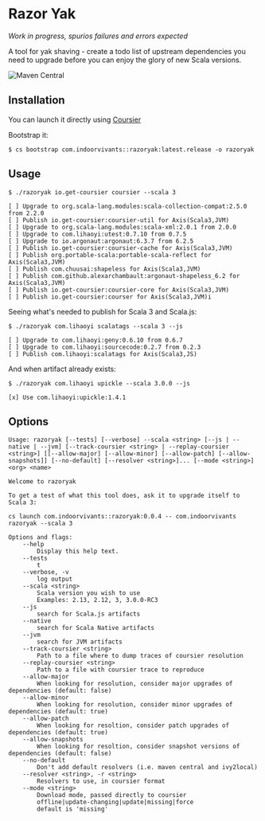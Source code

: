 # Razor Yak

_Work in progress, spurios failures and errors expected_

A tool for yak shaving - create a todo list of upstream dependencies
you need to upgrade before you can enjoy the glory of new Scala versions.

![Maven Central](https://img.shields.io/maven-central/v/com.indoorvivants/razoryak_2.13)

## Installation

You can launch it directly using [Coursier](http://get-coursier.io/)

Bootstrap it:

```
$ cs bootstrap com.indoorvivants::razoryak:latest.release -o razoryak
```

## Usage

```
$ ./razoryak io.get-coursier coursier --scala 3

[ ] Upgrade to org.scala-lang.modules:scala-collection-compat:2.5.0 from 2.2.0
[ ] Publish io.get-coursier:coursier-util for Axis(Scala3,JVM)
[ ] Upgrade to org.scala-lang.modules:scala-xml:2.0.1 from 2.0.0
[ ] Upgrade to com.lihaoyi:utest:0.7.10 from 0.7.5
[ ] Upgrade to io.argonaut:argonaut:6.3.7 from 6.2.5
[ ] Publish io.get-coursier:coursier-cache for Axis(Scala3,JVM)
[ ] Publish org.portable-scala:portable-scala-reflect for Axis(Scala3,JVM)
[ ] Publish com.chuusai:shapeless for Axis(Scala3,JVM)
[ ] Publish com.github.alexarchambault:argonaut-shapeless_6.2 for Axis(Scala3,JVM)
[ ] Publish io.get-coursier:coursier-core for Axis(Scala3,JVM)
[ ] Publish io.get-coursier:courser for Axis(Scala3,JVM)i
```

Seeing what's needed to publish for Scala 3 and Scala.js:

```
$ ./razoryak com.lihaoyi scalatags --scala 3 --js

[ ] Upgrade to com.lihaoyi:geny:0.6.10 from 0.6.7
[ ] Upgrade to com.lihaoyi:sourcecode:0.2.7 from 0.2.3
[ ] Publish com.lihaoyi:scalatags for Axis(Scala3,JS)
```

And when artifact already exists:

```
$ ./razoryak com.lihaoyi upickle --scala 3.0.0 --js

[x] Use com.lihaoyi:upickle:1.4.1
```


## Options

```
Usage: razoryak [--tests] [--verbose] --scala <string> [--js | --native | --jvm] [--track-coursier <string> | --replay-coursier <string>] [[--allow-major] [--allow-minor] [--allow-patch] [--allow-snapshots]] [--no-default] [--resolver <string>]... [--mode <string>] <org> <name>

Welcome to razoryak

To get a test of what this tool does, ask it to upgrade itself to Scala 3:

cs launch com.indoorvivants::razoryak:0.0.4 -- com.indoorvivants razoryak --scala 3

Options and flags:
    --help
        Display this help text.
    --tests
        t
    --verbose, -v
        log output
    --scala <string>
        Scala version you wish to use
        Examples: 2.13, 2.12, 3, 3.0.0-RC3
    --js
        search for Scala.js artifacts
    --native
        search for Scala Native artifacts
    --jvm
        search for JVM artifacts
    --track-coursier <string>
        Path to a file where to dump traces of coursier resolution
    --replay-coursier <string>
        Path to a file with coursier trace to reproduce
    --allow-major
        When looking for resolution, consider major upgrades of dependencies (default: false)
    --allow-minor
        When looking for resolution, consider minor upgrades of dependencies (default: true)
    --allow-patch
        When looking for resoltion, consider patch upgrades of dependencies (default: true)
    --allow-snapshots
        When looking for resoltion, consider snapshot versions of dependencies (default: false)
    --no-default
        Don't add default resolvers (i.e. maven central and ivy2local)
    --resolver <string>, -r <string>
        Resolvers to use, in coursier format
    --mode <string>
        Download mode, passed directly to coursier
        offline|update-changing|update|missing|force
        default is 'missing'
```
